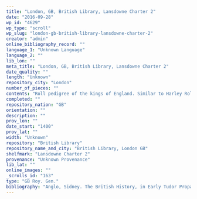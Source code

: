 ```yaml
---
title: "London, GB, British Library, Lansdowne Charter 2"
date: "2016-09-28"
wp_id: "4629"
wp_type: "scroll"
wp_slug: "london-gb-british-library-lansdowne-charter-2"
creator: "admin"
online_bibliography_record: ""
language_1: "Unknown Language"
language_2: ""
lib_lon: ""
meta_title: "London, GB, British Library, Lansdowne Charter 2"
date_quality: ""
length: "Unknown"
repository_city: "London"
number_of_pieces: ""
contents: "Roll pedigree of the kings of England. Similar to Harley Roll T.12."
completed: ""
repository_nation: "GB"
orientation: ""
description: ""
prov_lon: ""
date_start: "1400"
prov_lat: ""
width: "Unknown"
repository: "British Library"
repository_name_and_city: "British Library, London GB"
shelfmark: "Lansdowne Charter 2"
provenance: "Unknown Provenance"
lib_lat: ""
online_images: ""
_scrolls_id: "163"
type: "GB Roy. Gen."
bibliography: "Anglo, Sidney. The British History, in Early Tudor Propaganda. Manchester: John Rylands Library, 1961."
---
```




